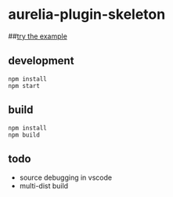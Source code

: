 # aurelia-plugin-skeleton

##[try the example](http://htmlpreview.github.io/?https://github.com/MeirionHughes/aurelia-plugin-skeleton/blob/master/index.html)

## development

```shell
npm install
npm start
```

## build

```shell
npm install
npm build
```

## todo
* source debugging in vscode
* multi-dist build

